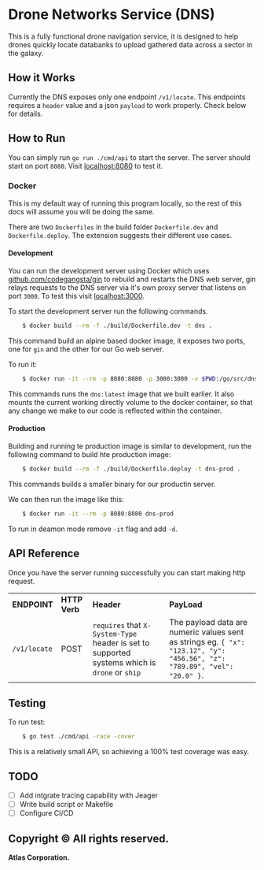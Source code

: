 # Drone Networks Service (DNS)

This is a fully functional drone navigation service, it is designed to help drones quickly locate databanks to upload gathered data across a sector in the galaxy.

## How it Works

Currently the DNS exposes only one endpoint `/v1/locate`. This endpoints requires a `header` value and a json `payload` to work properly. Check below for details.

## How to Run

You can simply run `go run ./cmd/api` to start the server. The server should start on port `8080`. Visit <localhost:8080> to test it.

### Docker

This is my default way of running this program locally, so the rest of this docs will assume you will be doing the same.

There are two `Dockerfiles` in the build folder `Dockerfile.dev` and `Dockerfile.deploy`. The extension suggests their different use cases.

#### Development

You can run the development server using Docker which uses [github.com/codegangsta/gin](gin) to rebuild and restarts the DNS web server, gin relays requests to the DNS server via it's own proxy server that listens on port `3000`. To test this visit <localhost:3000>.

To start the development server run the following commands.

```bash
    $ docker build --rm -f ./build/Dockerfile.dev -t dns .
```

This command build an alpine based docker image, it exposes two ports, one for `gin` and the other for our Go web server.

To run it:

```bash
    $ docker run -it --rm -p 8080:8080 -p 3000:3000 -v $PWD:/go/src/dns dns
```

This commands runs the `dns:latest` image that we built earlier. It also mounts the current working directly volume to the docker container, so that any change we make to our code is reflected within the container.

#### Production

Building and running te production image is similar to development, run the following command to build hte production image:

```bash
    $ docker build --rm -f ./build/Dockerfile.deploy -t dns-prod .
```

This commands builds a smaller binary for our productin server.

We can then run the image like this:

```bash
    $ docker run -it --rm -p 8080:8080 dns-prod
```

To run in deamon mode remove `-it` flag and add `-d`.

## API Reference

Once you have the server running successfully you can start making http request.

| | | | |
|-|-|-|-|
| __ENDPOINT__ | __HTTP Verb__ | __Header__ | __PayLoad__ | __Description__
| `/v1/locate` | POST | `requires` that `X-System-Type` header is set to supported systems which is `drone` or `ship` | The payload data are numeric values sent as strings eg. `{ "x": "123.12", "y": "456.56", "z": "789.89", "vel": "20.0" }`.

## Testing

To run test:

```bash
    $ go test ./cmd/api -race -cover
```

This is a relatively small API, so achieving a 100% test coverage was easy.

## TODO

+ [ ] Add intgrate tracing capability with Jeager
+ [ ] Write build script or Makefile
+ [ ] Configure CI/CD

## Copyright © All rights reserved.

**Atlas Corporation.**
